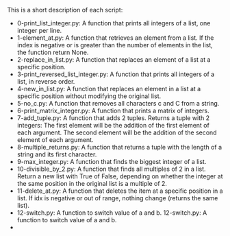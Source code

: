 This is a short description of each script:
+ 0-print_list_integer.py: A function that prints all integers of a list, one integer per line.
+ 1-element_at.py: A function that retrieves an element from a list. If the index is negative or is greater than the number of elements in the list, the function return None. 
+ 2-replace_in_list.py: A function that replaces an element of a list at a specific position.
+ 3-print_reversed_list_integer.py: A function that prints all integers of a list, in reverse order.
+ 4-new_in_list.py: A function that replaces an element in a list at a specific position without modifying the original list.
+ 5-no_c.py: A function that removes all characters c and C from a string.
+ 6-print_matrix_integer.py: A function that prints a matrix of integers.
+ 7-add_tuple.py: A function that adds 2 tuples. Returns a tuple with 2 integers: The first element will be the addition of the first element of each argument. The second element will be the addition of the second element of each argument.
+ 8-multiple_returns.py: A function that returns a tuple with the length of a string and its first character.
+ 9-max_integer.py: A function that finds the biggest integer of a list.
+ 10-divisible_by_2.py: A function that finds all multiples of 2 in a list. Return a new list with True of False, depending on whether the integer at the same position in the original list is a multiple of 2.
+ 11-delete_at.py: A function that deletes the item at a specific position in a list. If idx is negative or out of range, nothing change (returns the same list).
+ 12-switch.py: A function to switch value of a and b.
 12-switch.py: A function to switch value of a and b.
+
<!--stackedit_data:
eyJoaXN0b3J5IjpbLTYzMDE4MTQ2OF19
-->